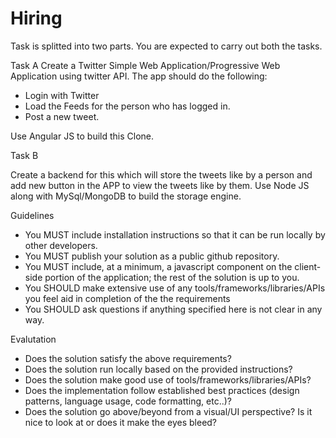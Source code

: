 # Hiring
 
Task is splitted into two parts. You are expected to carry out both the tasks. 

Task A
Create a Twitter Simple Web Application/Progressive Web Application using twitter API. The app should do the following:
  * Login with Twitter
  * Load the Feeds for the person who has logged in.
  * Post a new tweet.
 
Use Angular JS to build this Clone.

Task B
 
Create a backend for this which will store the tweets like by a person and add new button in the APP to view the tweets like by them.
Use Node JS along with MySql/MongoDB to build the storage engine.


Guidelines

 * You MUST include installation instructions so that it can be run locally by other developers. 
 * You MUST publish your solution as a public github repository.
 * You MUST include, at a minimum, a javascript component on the client-side portion of the application; the rest of the solution is up to you.
 * You SHOULD make extensive use of any tools/frameworks/libraries/APIs you feel aid in completion of the the requirements 
 * You SHOULD ask questions if anything specified here is not clear in any way.
 
 Evalutation
 
- Does the solution satisfy the above requirements?
- Does the solution run locally based on the provided instructions?
- Does the solution make good use of tools/frameworks/libraries/APIs?
- Does the implementation follow established best practices (design patterns, language usage, code formatting, etc..)?
- Does the solution go above/beyond from a visual/UI perspective? Is it nice to look at or does it make the eyes bleed?
